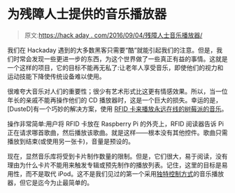 # 为残障人士提供的音乐播放器

> 原文:[https://hack aday . com/2016/09/04/残障人士音乐播放器/](https://hackaday.com/2016/09/04/music-player-for-the-ability-impaired/)

我们在 Hackaday 遇到的大多数黑客只需要“酷”就能引起我们的注意。但是，我们时常会发现一些更进一步的东西，为这个世界做了一些真正有益的事情。这就是一个这样的项目，它的目标不能再无私了:让老年人享受音乐，即使他们的视力和运动技能下降使传统设备难以使用。

很难夸大音乐对人们的重要性；很少有艺术形式比这更有情感效果。所以，当一位年长的亲戚不能再操作他们的 CD 播放器时，这是一个巨大的损失。幸运的是，[DusteD]有一个巧妙的解决方案，使用 [RFID 卡来播放永远在线的树莓派的音乐](http://dusted.dk/pages/easyplayer/)。

操作非常简单:用户将 RFID 卡放在 Raspberry Pi 的外壳上，RFID 阅读器告诉 Pi 正在请求哪首歌曲，然后播放该歌曲。就是这样——根本没有其他控件。歌曲只需播放到结束(或使用另一张卡)，音量是预设的。

现在，显然音乐库将受到卡片制作数量的限制。但是，它们很大，易于阅读，没有理由为什么卡片不能用来触发专辑或预先制作的播放列表。记住，这里的目标是易用性，而不是取代 iPod。这不是我们见过的第一个采用[独特控制方式](https://hackaday.com/2013/03/13/no-touch-music-player/)的音乐播放器，但它是迄今为止最简单的。